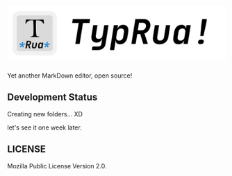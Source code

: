 # ![TypRua!](arts/logo.svg)

Yet another MarkDown editor, open source!

## Development Status

Creating new folders... XD

let's see it one week later.

## LICENSE

Mozilla Public License Version 2.0.
